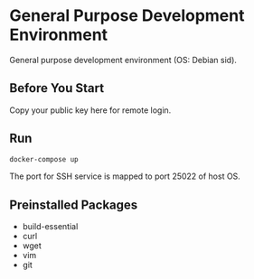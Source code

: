 # General Purpose Development Environment

General purpose development environment (OS: Debian sid).

## Before You Start

Copy your public key here for remote login.

## Run

```bash
docker-compose up
```

The port for SSH service is mapped to port 25022 of host OS.

## Preinstalled Packages

* build-essential
* curl
* wget
* vim
* git

